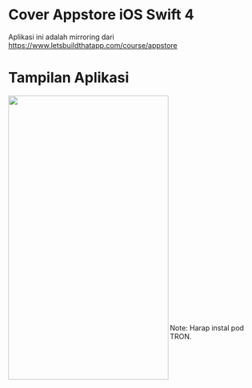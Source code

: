 # Cover Appstore iOS Swift 4
Aplikasi ini adalah mirroring dari https://www.letsbuildthatapp.com/course/appstore

# Tampilan Aplikasi

<img align="left" src="https://github.com/fadlinurdiansyah/AppStore/blob/master/demo/demo.gif" width="320" height="568" /></a>

<br></br>
<br></br>
<br></br>
<br></br>
<br></br>
<br></br>
<br></br>
<br></br>
<br></br>
<br></br>
<br></br>
<br></br>
<br></br>

Note: Harap instal pod TRON.
